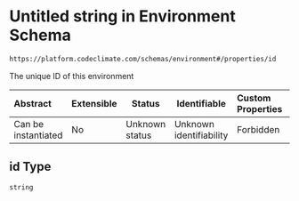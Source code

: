 # Untitled string in Environment Schema

```txt
https://platform.codeclimate.com/schemas/environment#/properties/id
```

The unique ID of this environment


| Abstract            | Extensible | Status         | Identifiable            | Custom Properties | Additional Properties | Access Restrictions | Defined In                                                                                     |
| :------------------ | ---------- | -------------- | ----------------------- | :---------------- | --------------------- | ------------------- | ---------------------------------------------------------------------------------------------- |
| Can be instantiated | No         | Unknown status | Unknown identifiability | Forbidden         | Allowed               | none                | [Environment.schema.json\*](../../spec/schemas/Environment.schema.json "open original schema") |

## id Type

`string`
